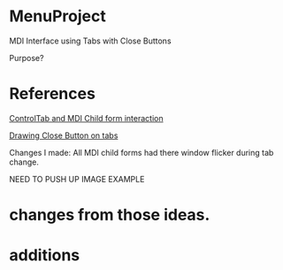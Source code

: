 # MenuProject
MDI Interface using Tabs with Close Buttons

Purpose?


# References
[ControlTab and MDI Child form interaction](http://www.codeproject.com/Articles/17640/Tabbed-MDI-Child-Forms)

[Drawing Close Button on tabs](http://www.dotnetthoughts.net/implementing-close-button-in-tab-pages/)

Changes I made:
All MDI child forms had there window flicker during tab change. 

NEED TO PUSH UP IMAGE EXAMPLE 



# changes from those ideas.

# additions

